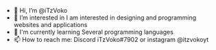 - 👋 Hi, I’m @iTzVoko
- 👀 I’m interested in I am interested in designing and programming websites and applications
- 🌱 I'm currently learning Several programming languages
- 📫 How to reach me: Discord iTzVoko#7902 or instagram @itzvokoyt
<!--- 💞️ I’m looking to collaborate on--->
<!---
iTzVoko/iTzVoko is a ✨ special ✨ repository because its `README.md` (this file) appears on your GitHub profile.
You can click the Preview link to take a look at your changes.
--->
